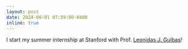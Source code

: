 ```yaml
---
layout: post
date: 2024-06-01 07:59:00-0400
inline: true
---
```


I start my summer internship at Stanford with Prof. <a href='https://geometry.stanford.edu/member/guibas/'>Leonidas J. Guibas</a>!
